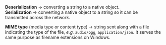 __Deserialization__ → converting a string to a native object.\
__Serialization__ → converting a native object to a string so it can be transmitted across the network.

__MIME type__ (media type or content type) → string sent along with a file indicating the type of the file, *e.g.* `audio/ogg`, `application/json`. It serves the same purpose as filename extensions on Windows.